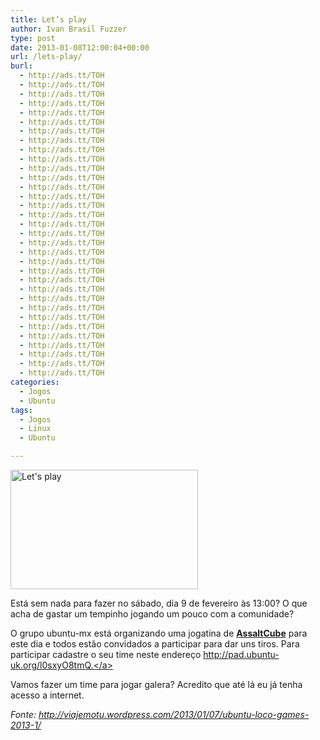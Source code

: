 ```yaml
---
title: Let’s play
author: Ivan Brasil Fuzzer
type: post
date: 2013-01-08T12:00:04+00:00
url: /lets-play/
burl:
  - http://ads.tt/TOH
  - http://ads.tt/TOH
  - http://ads.tt/TOH
  - http://ads.tt/TOH
  - http://ads.tt/TOH
  - http://ads.tt/TOH
  - http://ads.tt/TOH
  - http://ads.tt/TOH
  - http://ads.tt/TOH
  - http://ads.tt/TOH
  - http://ads.tt/TOH
  - http://ads.tt/TOH
  - http://ads.tt/TOH
  - http://ads.tt/TOH
  - http://ads.tt/TOH
  - http://ads.tt/TOH
  - http://ads.tt/TOH
  - http://ads.tt/TOH
  - http://ads.tt/TOH
  - http://ads.tt/TOH
  - http://ads.tt/TOH
  - http://ads.tt/TOH
  - http://ads.tt/TOH
  - http://ads.tt/TOH
  - http://ads.tt/TOH
  - http://ads.tt/TOH
  - http://ads.tt/TOH
  - http://ads.tt/TOH
  - http://ads.tt/TOH
  - http://ads.tt/TOH
  - http://ads.tt/TOH
  - http://ads.tt/TOH
  - http://ads.tt/TOH
categories:
  - Jogos
  - Ubuntu
tags:
  - Jogos
  - Linux
  - Ubuntu

---
```

<a href="http://www.ubuntero.com.br/wp-content/uploads/2013/01/ac_shine_CTF_unknown_large00.jpg" rel="lightbox"><img class="size-medium wp-image-4325 aligncenter" title="Let's play" alt="Let's play" src="http://www.ubuntero.com.br/wp-content/uploads/2013/01/ac_shine_CTF_unknown_large00-300x191.jpg" width="300" height="191" /></a>

Está sem nada para fazer no sábado, dia 9 de fevereiro às 13:00? O que acha de gastar um tempinho jogando um pouco com a comunidade?

O grupo ubuntu-mx está organizando uma jogatina de **<a href="http://assault.cubers.net/" target="_blank" rel="nofollow">AssaltCube</a>** para este dia e todos estão convidados a participar para dar uns tiros. Para participar cadastre o seu time neste endereço <a href="http://pad.ubuntu-uk.org/l0sxyO8tmQ" target="_blank" rel="nofollow">http://pad.ubuntu-uk.org/l0sxyO8tmQ.</a>

Vamos fazer um time para jogar galera? Acredito que até lá eu já tenha acesso a internet.

_Fonte: <a href="http://viajemotu.wordpress.com/2013/01/07/ubuntu-loco-games-2013-1/" target="_blank" rel="nofollow">http://viajemotu.wordpress.com/2013/01/07/ubuntu-loco-games-2013-1/</a>_